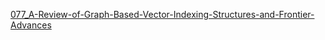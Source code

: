 [077_A-Review-of-Graph-Based-Vector-Indexing-Structures-and-Frontier-Advances](077/077_A-Review-of-Graph-Based-Vector-Indexing-Structures-and-Frontier-Advances.md)